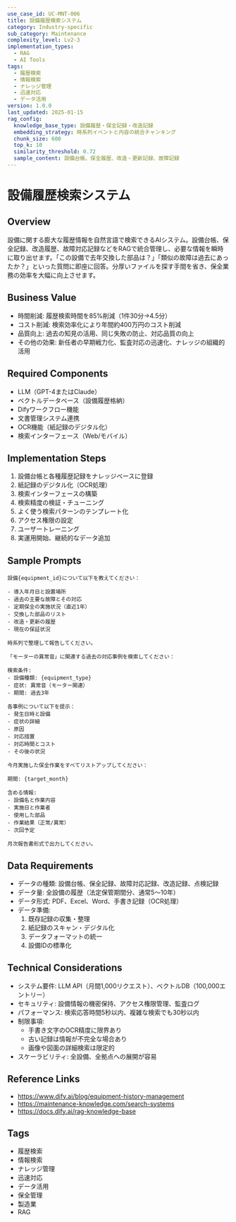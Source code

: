 ```yaml
---
use_case_id: UC-MNT-006
title: 設備履歴検索システム
category: Industry-specific
sub_category: Maintenance
complexity_level: Lv2-3
implementation_types:
  - RAG
  - AI Tools
tags:
  - 履歴検索
  - 情報検索
  - ナレッジ管理
  - 迅速対応
  - データ活用
version: 1.0.0
last_updated: 2025-01-15
rag_config:
  knowledge_base_type: 設備履歴・保全記録・改造記録
  embedding_strategy: 時系列イベントと内容の統合チャンキング
  chunk_size: 600
  top_k: 10
  similarity_threshold: 0.72
  sample_content: 設備台帳、保全履歴、改造・更新記録、故障記録
---
```


# 設備履歴検索システム

## Overview

設備に関する膨大な履歴情報を自然言語で検索できるAIシステム。設備台帳、保全記録、改造履歴、故障対応記録などをRAGで統合管理し、必要な情報を瞬時に取り出せます。「この設備で去年交換した部品は？」「類似の故障は過去にあったか？」といった質問に即座に回答。分厚いファイルを探す手間を省き、保全業務の効率を大幅に向上させます。

## Business Value

- 時間削減: 履歴検索時間を85%削減（1件30分→4.5分）
- コスト削減: 検索効率化により年間約400万円のコスト削減
- 品質向上: 過去の知見の活用、同じ失敗の防止、対応品質の向上
- その他の効果: 新任者の早期戦力化、監査対応の迅速化、ナレッジの組織的活用

## Required Components

- LLM（GPT-4またはClaude）
- ベクトルデータベース（設備履歴格納）
- Difyワークフロー機能
- 文書管理システム連携
- OCR機能（紙記録のデジタル化）
- 検索インターフェース（Web/モバイル）

## Implementation Steps

1. 設備台帳と各種履歴記録をナレッジベースに登録
2. 紙記録のデジタル化（OCR処理）
3. 検索インターフェースの構築
4. 検索精度の検証・チューニング
5. よく使う検索パターンのテンプレート化
6. アクセス権限の設定
7. ユーザートレーニング
8. 実運用開始、継続的なデータ追加

## Sample Prompts

```
設備{equipment_id}について以下を教えてください：

- 導入年月日と設置場所
- 過去の主要な故障とその対応
- 定期保全の実施状況（直近1年）
- 交換した部品のリスト
- 改造・更新の履歴
- 現在の保証状況

時系列で整理して報告してください。
```

```
「モーターの異常音」に関連する過去の対応事例を検索してください：

検索条件:
- 設備種類: {equipment_type}
- 症状: 異常音（モーター関連）
- 期間: 過去3年

各事例について以下を提示：
- 発生日時と設備
- 症状の詳細
- 原因
- 対応措置
- 対応時間とコスト
- その後の状況
```

```
今月実施した保全作業をすべてリストアップしてください：

期間: {target_month}

含める情報:
- 設備名と作業内容
- 実施日と作業者
- 使用した部品
- 作業結果（正常/異常）
- 次回予定

月次報告書形式で出力してください。
```

## Data Requirements

- データの種類: 設備台帳、保全記録、故障対応記録、改造記録、点検記録
- データ量: 全設備の履歴（法定保管期間分、通常5〜10年）
- データ形式: PDF、Excel、Word、手書き記録（OCR処理）
- データ準備:
  1. 既存記録の収集・整理
  2. 紙記録のスキャン・デジタル化
  3. データフォーマットの統一
  4. 設備IDの標準化

## Technical Considerations

- システム要件: LLM API（月間1,000リクエスト）、ベクトルDB（100,000エントリー）
- セキュリティ: 設備情報の機密保持、アクセス権限管理、監査ログ
- パフォーマンス: 検索応答時間5秒以内、複雑な検索でも30秒以内
- 制限事項:
  - 手書き文字のOCR精度に限界あり
  - 古い記録は情報が不完全な場合あり
  - 画像や図面の詳細検索は限定的
- スケーラビリティ: 全設備、全拠点への展開が容易

## Reference Links

- https://www.dify.ai/blog/equipment-history-management
- https://maintenance-knowledge.com/search-systems
- https://docs.dify.ai/rag-knowledge-base

## Tags

- 履歴検索
- 情報検索
- ナレッジ管理
- 迅速対応
- データ活用
- 保全管理
- 製造業
- RAG
